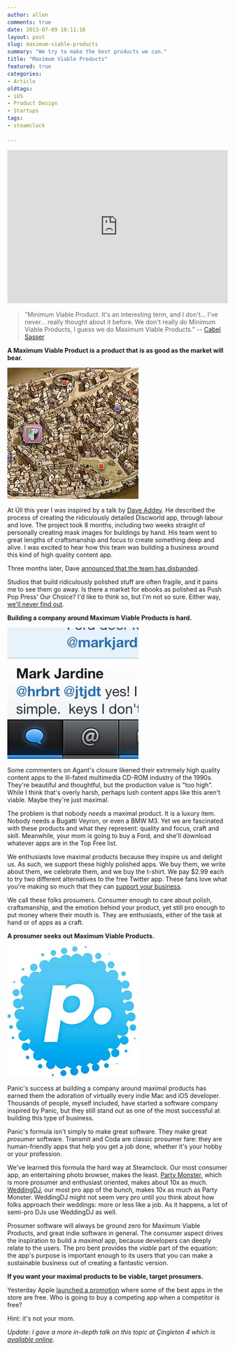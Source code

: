 ```yaml
---
author: allen
comments: true
date: 2013-07-09 10:11:16
layout: post
slug: maximum-viable-products
summary: "We try to make the best products we can."
title: "Maximum Viable Products"
featured: true
categories:
- Article
oldtags:
- iOS
- Product Design
- Startups
tags:
- steamclock

---
```


<iframe src="https://player.vimeo.com/video/42851640?byline=0&amp;portrait=0&amp;color=9322cc" width="100%" height="350" frameborder="0" webkitAllowFullScreen="1" mozallowfullscreen="1" allowFullScreen="1"> </iframe>

> "Minimum Viable Product. It's an interesting term, and I don't... I've never... really thought about it before. We don't really do Minimum Viable Products, I guess we do Maximum Viable Products." -- [Cabel Sasser](https://vimeo.com/42851640)

**A Maximum Viable Product is a product that is as good as the market will bear.**

<img src="/images/discworld.jpg" class="retinize" />

At Úll this year I was inspired by a talk by [Dave Addey](https://twitter.com/daveaddey). He described the process of creating the ridiculously detailed Discworld app, through labour and love. The project took 8 months, including two weeks straight of personally creating mask images for buildings by hand. His team went to great lengths of craftsmanship and focus to create something deep and alive. I was excited to hear how this team was building a business around this kind of high quality content app.

Three months later, Dave [announced that the team has disbanded](http://www.agant.com/whatnext).

Studios that build ridiculously polished stuff are often fragile, and it pains me to see them go away. Is there a market for ebooks as polished as Push Pop Press' Our Choice? I'd like to think so, but I'm not so sure. Either way, [we'll never find out](http://daringfireball.net/linked/2011/08/02/push-pop-facebook).

**Building a company around Maximum Viable Products is hard.**

<img src="/images/tweetbot-clip.jpg" class="retinize" />

Some commenters on Agant's closure likened their extremely high quality content apps to the ill-fated multimedia CD-ROM industry of the 1990s. They're beautiful and thoughtful, but the production value is "too high". While I think that's overly harsh, perhaps lush content apps like this aren't viable. Maybe they're just maximal.

The problem is that nobody *needs* a maximal product. It is a luxury item. Nobody needs a Bugatti Veyron, or even a BMW M3. Yet we are fascinated with these products and what they represent: quality and focus, craft and skill. Meanwhile, your mom is going to buy a Ford, and she'll download whatever apps are in the Top Free list.

We enthusiasts love maximal products because they inspire us and delight us. As such, we support these highly polished apps. We buy them, we write about them, we celebrate them, and we buy the t-shirt. We pay $2.99 each to try two different alternatives to the free Twitter app. These fans love what you're making so much that they can [support your business](http://www.kk.org/thetechnium/archives/2008/03/1000_true_fans.php).

We call these folks prosumers. Consumer enough to care about polish, craftsmanship, and the emotion behind your product, yet still pro enough to put money where their mouth is. They are enthusiasts, either of the task at hand or of apps as a craft.

**A prosumer seeks out Maximum Viable Products.**

<img src="/images/panic.jpg" class="retinize" />

Panic's success at building a company around maximal products has earned them the adoration of virtually every indie Mac and iOS developer. Thousands of people, myself included, have started a software company inspired by Panic, but they still stand out as one of the most successful at building this type of business.

Panic's formula isn't simply to make great software. They make great *prosumer* software. Transmit and Coda are classic prosumer fare: they are human-friendly apps that help you get a job done, whether it's your hobby or your profession.

We've learned this formula the hard way at Steamclock. Our most consumer app, an entertaining photo browser, makes the least. [Party Monster](http://www.steamclock.com/partymonster/), which is more prosumer and enthusiast oriented, makes about 10x as much. [WeddingDJ](http://www.steamclock.com/weddingdj/), our most pro app of the bunch, makes 10x as much as Party Monster. WeddingDJ might not seem very pro until you think about how folks approach their weddings: more or less like a job. As it happens, a lot of semi-pro DJs use WeddingDJ as well.

Prosumer software will always be ground zero for Maximum Viable Products, and great indie software in general. The consumer aspect drives the inspiration to build a *maximal* app, because developers can deeply relate to the users. The pro bent provides the *viable* part of the equation: the app's purpose is important enough to its users that you can make a sustainable business out of creating a fantastic version.

**If you want your maximal products to be viable, target prosumers.**

Yesterday Apple [launched a promotion](http://www.macworld.com/article/2043859/apple-celebrates-five-years-of-the-app-store-with-five-free-apps-and-five-free-games.html) where some of the best apps in the store are free. Who is going to buy a competing app when a competitor is free?

Hint: it's not your mom.

*Update: I gave a more in-depth talk on this topic at Çingleton 4 which is [available online](/2015/maximum-viable-at-cingleton/).*